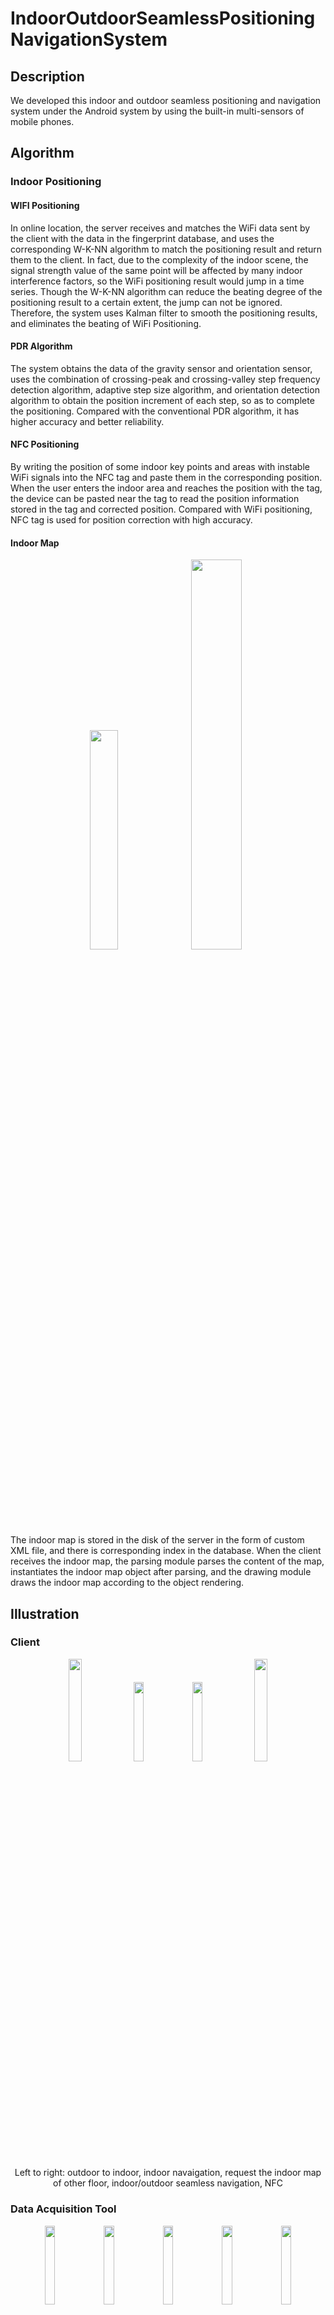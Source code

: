 # IndoorOutdoorSeamlessPositioningNavigationSystem


## Description
We developed this indoor and outdoor seamless positioning and navigation system under the Android system by using the built-in multi-sensors of mobile phones.

## Algorithm
### Indoor Positioning
#### WIFI Positioning
In online location, the server receives and matches the WiFi data sent by the client with the data in the fingerprint database, and uses the corresponding W-K-NN algorithm to match the positioning result and return them to the client.
In fact, due to the complexity of the indoor scene, the signal strength value of the same point will be affected by many indoor interference factors, so the WiFi positioning result would jump in a time series. Though the W-K-NN algorithm can reduce the beating degree of the positioning result to a certain extent, the jump can not be ignored. Therefore, the system uses Kalman filter to smooth the positioning results, and eliminates the beating of WiFi Positioning.

#### PDR Algorithm
The system obtains the data of the gravity sensor and orientation sensor, uses the combination of crossing-peak and crossing-valley step frequency detection algorithm, adaptive step size algorithm, and orientation detection algorithm to obtain the position increment of each step, so as to complete the positioning. Compared with the conventional PDR algorithm, it has higher accuracy and better reliability.

#### NFC Positioning
By writing the position of some indoor key points and areas with instable WiFi signals into the NFC tag and paste them in the corresponding position. When the user enters the indoor area and reaches the position with the tag, the device can be pasted near the tag to read the position information stored in the tag and corrected position. Compared with WiFi positioning, NFC tag is used for position correction with high accuracy.

#### Indoor Map
<div align="center">
<img src="https://github.com/I-Hope-Peace/In-outdoorSeamlessPositioningNavigationSystem/blob/master/ScreenShots/Client/室内地图格式.png" height=30% width=30% >

<img src="https://github.com/I-Hope-Peace/In-outdoorSeamlessPositioningNavigationSystem/blob/master/ScreenShots/Client/室内地图.png" height=40% width=40% >
</div>
The indoor map is stored in the disk of the server in the form of custom XML file, and there is corresponding index in the database. When the client receives the indoor map, the parsing module parses the content of the map, instantiates the indoor map object after parsing, and the drawing module draws the indoor map according to the object rendering.

## Illustration
### Client
<div align="center">
<img src="https://github.com/I-Hope-Peace/In-outdoorSeamlessPositioningNavigationSystem/blob/master/ScreenShots/Client/用户从室外进入室内.png" height=20.5% width=20.5% >
 
<img src="https://github.com/I-Hope-Peace/In-outdoorSeamlessPositioningNavigationSystem/blob/master/ScreenShots/Client/室内导航.png" height=18% width=18% >
 
<img src="https://github.com/I-Hope-Peace/In-outdoorSeamlessPositioningNavigationSystem/blob/master/ScreenShots/Client/请求其它楼层的室内地图.png" height=18% width=18% >
 
<img src="https://github.com/I-Hope-Peace/In-outdoorSeamlessPositioningNavigationSystem/blob/master/ScreenShots/Client/室内外无缝导航.png" height=20.5% width=20.5% >
</div>
<p align="center">Left to right: outdoor to indoor, indoor navaigation, request the indoor map of other floor, indoor/outdoor seamless navigation, NFC</p>

### Data Acquisition Tool
<div align="center">
<img src="https://github.com/I-Hope-Peace/In-outdoorSeamlessPositioningNavigationSystem/blob/master/ScreenShots/DataAT/1.png" height=18% width=18% >
 
<img src="https://github.com/I-Hope-Peace/In-outdoorSeamlessPositioningNavigationSystem/blob/master/ScreenShots/DataAT/2.png" height=18% width=18% >
 
<img src="https://github.com/I-Hope-Peace/In-outdoorSeamlessPositioningNavigationSystem/blob/master/ScreenShots/DataAT/3.png" height=18% width=18% >
 
<img src="https://github.com/I-Hope-Peace/In-outdoorSeamlessPositioningNavigationSystem/blob/master/ScreenShots/DataAT/4.png" height=18% width=18% >

<img src="https://github.com/I-Hope-Peace/In-outdoorSeamlessPositioningNavigationSystem/blob/master/ScreenShots/DataAT/6.png" height=18% width=18% >
 </div>
<p align="center">Left to right: main, magnetic field data acquisition, acceleration data acquisition, WiFi data acquisition, NFC</p>

## Q & A
For any questions, please do not hesitate to contact me (Qschrx@gmail.com).
